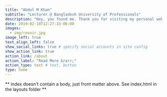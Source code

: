```yaml
---
title: "Abdul M Khan"
subtitle: "Lecturer @ Bangladesh University of Professionals"
description: "Hey, you found me. Thank you for visiting my personal website. I try to keep it updated as much as I can. But I am always a little bit of lazy and have ADHD, so I think after sometime, I may lose interest in this and move on to a new project."
date: 2019-02-18T12:27:33-06:00
images:
  - img/revoir.jpg
image_left: true
text_align_left: false
show_social_links: true # specify social accounts in site config
show_action_link: true
action_link: /about
action_label: "Read More &rarr;"
action_type: text # text, button
type: home
---
```


** index doesn't contain a body, just front matter above.
See index.html in the layouts folder **
